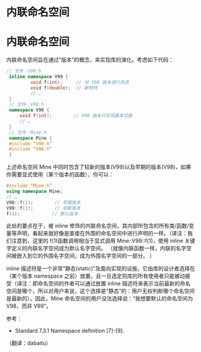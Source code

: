 # 内联命名空间

# 内联命名空间

内联命名空间旨在通过”版本”的概念，来实现库的演化。考虑如下代码：

```cpp
// 文件：V99.h
 inline namespace V99 {
         void f(int);     // 对 V98 版本进行改进
         void f(double);  // 新特性
         // …
 }
 // 文件：V98.h
 namespace V98 {
     void f(int);        // V98 版本只实现基本功能
     // …
 }
 // 文件：Mine.h
 namespace Mine {
 #include “V99.h”
 #include “V98.h”
 } 
```

上述命名空间 Mine 中同时包含了较新的版本(V99)以及早期的版本(V98)，如果你需要显式使用（某个版本的函数），你可以：

```cpp
#include “Mine.h”
using namespace Mine;
// …
V98::f(1);        // 早期版本
V99::f(1);        // 较新版本
f(1);            // 默认版本 
```

此处的要点在于，被 inline 修饰的内联命名空间，其内部所包含的所有类/函数/变量等声明，看起来就好像是直接在外围的命名空间中进行声明的一样。（译注：我们注意到，这里的 f(1)函数调用相当于显式调用 Mine::V99::f(1)，使用 inline 关键字定义的内联名字空间成为默认名字空间。 （就像内联函数一样，内联的名字空间被嵌入到它的外围名字空间，成为外围名字空间的一部分。 ）

inline 描述符是一个非常“静态(static)”及面向实现的设施，它由库的设计者选择在（某个版本 namespace 之前）放置，且一旦选定则库的所有使用者只能被动接受（译注：即命名空间的作者可以通过放置 inline 描述符来表示当前最新的命名空间是哪个，所以对用户来说，这个选择是“静态”的：用户无权判断哪个命名空间是最新的）。因此，Mine 命名空间的用户没法选择说：“我想要默认的命名空间为 V98，而非 V99”。

参考：

*   Standard 7.3.1 Namespace definition [7]-[9].

（翻译：dabaitu）